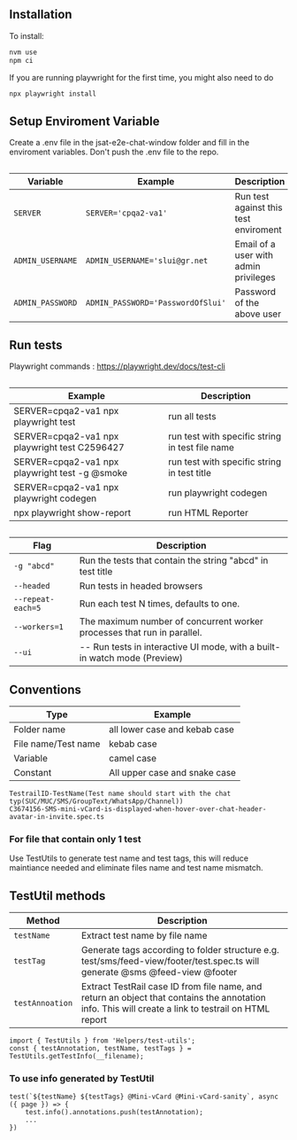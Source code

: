 ## Installation
To install:
```js script
nvm use
npm ci
```
If you are running playwright for the first time, you might also need to do
```js script
npx playwright install
```
## Setup Enviroment Variable
Create a .env file in the jsat-e2e-chat-window folder and fill in the enviroment variables. Don't push the .env file to the repo.
##
| Variable | Example | Description | 
| --- | --- | --- |
| `SERVER` | `SERVER='cpqa2-va1'` | Run test against this test enviroment|
| `ADMIN_USERNAME` | `ADMIN_USERNAME='slui@gr.net` | Email of a user with admin privileges|
| `ADMIN_PASSWORD` | `ADMIN_PASSWORD='PasswordOfSlui'` | Password of the above user|


## Run tests
Playwright commands : https://playwright.dev/docs/test-cli
##
| Example | Description | 
| --- | --- |
| SERVER=cpqa2-va1 npx playwright test | run all tests |
| SERVER=cpqa2-va1 npx playwright test C2596427 | run test with specific string in test file name |
| SERVER=cpqa2-va1 npx playwright test -g @smoke | run test with specific string in test title |
| SERVER=cpqa2-va1 npx playwright codegen | run playwright codegen |
| npx playwright show-report | run HTML Reporter |
##
| Flag | Description |
| --- | --- |
| `-g "abcd"` | Run the tests that contain the string "abcd" in test title |
| `--headed` | Run tests in headed browsers |
| `--repeat-each=5` | Run each test N times, defaults to one. |
| `--workers=1` | The maximum number of concurrent worker processes that run in parallel. | 
| `--ui` | -- Run tests in interactive UI mode, with a built-in watch mode (Preview) |

## Conventions

| Type | Example  | 
| --- | --- |
| Folder name | all lower case and kebab case |
| File name/Test name | kebab case |
| Variable | camel case |
| Constant | All upper case and snake case |

```
TestrailID-TestName(Test name should start with the chat typ(SUC/MUC/SMS/GroupText/WhatsApp/Channel))
C3674156-SMS-mini-vCard-is-displayed-when-hover-over-chat-header-avatar-in-invite.spec.ts

```
### For file that contain only 1 test
Use TestUtils to generate test name and test tags, this will reduce maintiance needed and eliminate files name and test name mismatch.
## TestUtil methods
| Method | Description |
| --- | --- |
| `testName` | Extract test name by file name |
| `testTag` | Generate tags according to folder structure e.g. test/sms/feed-view/footer/test.spec.ts will generate @sms @feed-view @footer|
| `testAnnoation` | Extract TestRail case ID from file name, and return an object that contains the annotation info. This will create a link to testrail on HTML report|
```
import { TestUtils } from 'Helpers/test-utils';
const { testAnnotation, testName, testTags } = TestUtils.getTestInfo(__filename);

```

### To use info generated by TestUtil
```
test(`${testName} ${testTags} @Mini-vCard @Mini-vCard-sanity`, async ({ page }) => {
    test.info().annotations.push(testAnnotation);
    ...
})

```
